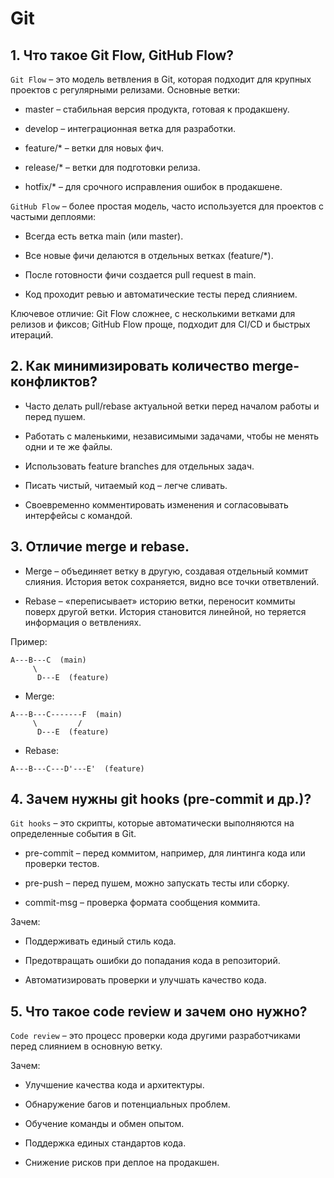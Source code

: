 # Git

## 1. Что такое Git Flow, GitHub Flow?

`Git Flow` – это модель ветвления в Git, которая подходит для крупных проектов с регулярными релизами. Основные ветки:

- master – стабильная версия продукта, готовая к продакшену.

- develop – интеграционная ветка для разработки.

- feature/* – ветки для новых фич.

- release/* – ветки для подготовки релиза.

- hotfix/* – для срочного исправления ошибок в продакшене.

`GitHub Flow` – более простая модель, часто используется для проектов с частыми деплоями:

- Всегда есть ветка main (или master).

- Все новые фичи делаются в отдельных ветках (feature/*).

- После готовности фичи создается pull request в main.

- Код проходит ревью и автоматические тесты перед слиянием.

Ключевое отличие: Git Flow сложнее, с несколькими ветками для релизов и фиксов; GitHub Flow проще, подходит для CI/CD и быстрых итераций.

## 2. Как минимизировать количество merge-конфликтов?

- Часто делать pull/rebase актуальной ветки перед началом работы и перед пушем.

- Работать с маленькими, независимыми задачами, чтобы не менять одни и те же файлы.

- Использовать feature branches для отдельных задач.

- Писать чистый, читаемый код – легче сливать.

- Своевременно комментировать изменения и согласовывать интерфейсы с командой.

## 3. Отличие merge и rebase.

- Merge – объединяет ветку в другую, создавая отдельный коммит слияния. История веток сохраняется, видно все точки ответвлений.

- Rebase – «переписывает» историю ветки, переносит коммиты поверх другой ветки. История становится линейной, но теряется информация о ветвлениях.

Пример:

```
A---B---C  (main)
     \
      D---E  (feature)
```
- Merge:
```
A---B---C-------F  (main)
     \         /
      D---E  (feature)

```
- Rebase:
```
A---B---C---D'---E'  (feature)
```

## 4. Зачем нужны git hooks (pre-commit и др.)?

`Git hooks` – это скрипты, которые автоматически выполняются на определенные события в Git.

- pre-commit – перед коммитом, например, для линтинга кода или проверки тестов.

- pre-push – перед пушем, можно запускать тесты или сборку.

- commit-msg – проверка формата сообщения коммита.

Зачем:

- Поддерживать единый стиль кода.

- Предотвращать ошибки до попадания кода в репозиторий.

- Автоматизировать проверки и улучшать качество кода.

## 5. Что такое code review и зачем оно нужно?

`Code review` – это процесс проверки кода другими разработчиками перед слиянием в основную ветку.

Зачем:

- Улучшение качества кода и архитектуры.

- Обнаружение багов и потенциальных проблем.

- Обучение команды и обмен опытом.

- Поддержка единых стандартов кода.

- Снижение рисков при деплое на продакшен.